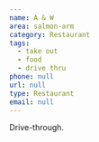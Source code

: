 ```yaml
---
name: A & W
area: salmon-arm
category: Restaurant
tags:
  - take out
  - food
  - drive thru
phone: null
url: null
type: Restaurant
email: null
---
```

Drive-through.
